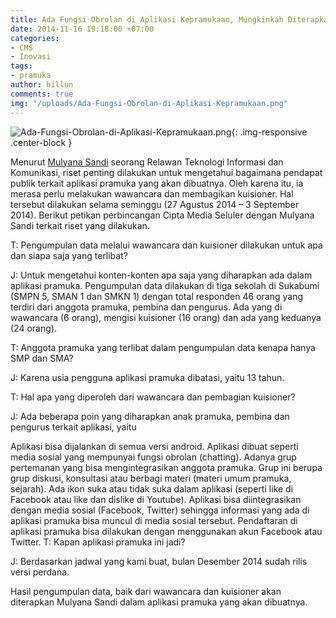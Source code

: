 ```yaml
---
title: Ada Fungsi Obrolan di Aplikasi Kepramukaan, Mungkinkah Diterapkan?
date: 2014-11-16 19:18:00 +07:00
categories:
- CMS
- Inovasi
tags:
- pramuka
author: hillun
comments: true
img: "/uploads/Ada-Fungsi-Obrolan-di-Aplikasi-Kepramukaan.png"
---
```


![Ada-Fungsi-Obrolan-di-Aplikasi-Kepramukaan.png](/uploads/Ada-Fungsi-Obrolan-di-Aplikasi-Kepramukaan.png){: .img-responsive .center-block }

Menurut [Mulyana Sandi](http://ciptamedia.org/mulyana-sandi/) seorang Relawan Teknologi Informasi dan Komunikasi, riset penting dilakukan untuk mengetahui bagaimana pendapat publik terkait aplikasi pramuka yang akan dibuatnya. Oleh karena itu, ia merasa perlu melakukan wawancara dan membagikan kuisioner. Hal tersebut dilakukan selama seminggu (27 Agustus 2014 – 3 September 2014). Berikut petikan perbincangan Cipta Media Seluler dengan Mulyana Sandi terkait riset yang dilakukan.

T: Pengumpulan data melalui wawancara dan kuisioner dilakukan untuk apa dan siapa saja yang terlibat?

J: Untuk mengetahui konten-konten apa saja yang diharapkan ada dalam aplikasi pramuka. Pengumpulan data dilakukan di tiga sekolah di Sukabumi (SMPN 5, SMAN 1 dan SMKN 1) dengan total responden 46 orang yang terdiri dari anggota pramuka, pembina dan pengurus. Ada yang di wawancara (6 orang), mengisi kuisioner (16 orang) dan ada yang keduanya (24 orang).

T: Anggota pramuka yang terlibat dalam pengumpulan data kenapa hanya SMP dan SMA?

J: Karena usia pengguna aplikasi pramuka dibatasi, yaitu 13 tahun.

T: Hal apa yang diperoleh dari wawancara dan pembagian kuisioner?

J: Ada beberapa poin yang diharapkan anak pramuka, pembina dan pengurus terkait aplikasi, yaitu

Aplikasi bisa dijalankan di semua versi android.
Aplikasi dibuat seperti media sosial yang mempunyai fungsi obrolan (chatting).
Adanya grup pertemanan yang bisa mengintegrasikan anggota pramuka. Grup ini berupa grup diskusi, konsultasi atau berbagi materi (materi umum pramuka, sejarah).
Ada ikon suka atau tidak suka dalam aplikasi (seperti like di Facebook atau like dan dislike di Youtube).
Aplikasi bisa diintegrasikan dengan media sosial (Facebook, Twitter) sehingga informasi yang ada di aplikasi pramuka bisa muncul di media sosial tersebut.
Pendaftaran di aplikasi pramuka bisa dilakukan dengan menggunakan akun Facebook atau Twitter.
T: Kapan aplikasi pramuka ini jadi?

J: Berdasarkan jadwal yang kami buat, bulan Desember 2014 sudah rilis versi perdana.

Hasil pengumpulan data, baik dari wawancara dan kuisioner akan diterapkan Mulyana Sandi dalam aplikasi pramuka yang akan dibuatnya.